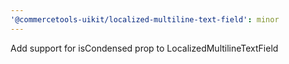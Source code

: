 ```yaml
---
'@commercetools-uikit/localized-multiline-text-field': minor
---
```


Add support for isCondensed prop to LocalizedMultilineTextField
